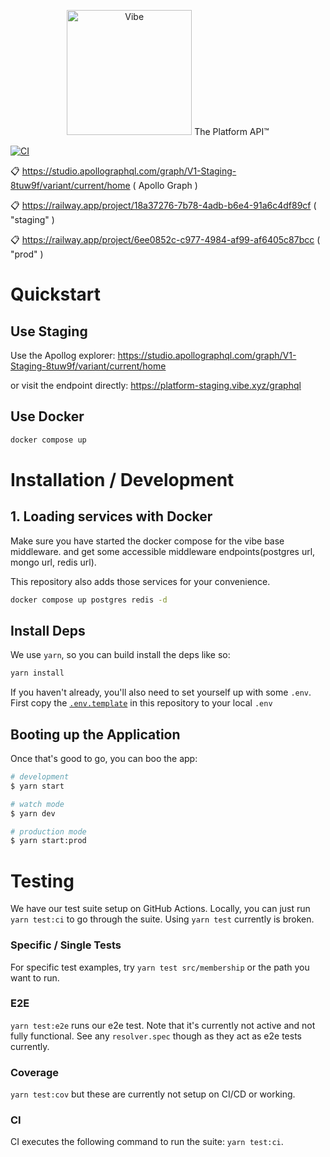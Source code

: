 <p align="center">
  <a href="https://platform-staging.vibe.xyz/graphql" target="blank"><img src="https://vibe.xyz/vibe.jpg" width="200" alt="Vibe" /></a>
  The Platform API™️
</p>

[![CI](https://github.com/vibexyz/vibe-server-restful/actions/workflows/ci.yml/badge.svg)](https://github.com/vibexyz/vibe-server-restful/actions/workflows/ci.yml)

:clipboard: https://studio.apollographql.com/graph/V1-Staging-8tuw9f/variant/current/home ( Apollo Graph )

:clipboard: https://railway.app/project/18a37276-7b78-4adb-b6e4-91a6c4df89cf ( "staging" )

:clipboard: https://railway.app/project/6ee0852c-c977-4984-af99-af6405c87bcc ( "prod" )

# Quickstart

## Use Staging

Use the Apollog explorer: https://studio.apollographql.com/graph/V1-Staging-8tuw9f/variant/current/home

or visit the endpoint directly: https://platform-staging.vibe.xyz/graphql

## Use Docker

```sh
docker compose up
```

# Installation / Development

## 1. Loading services with Docker

Make sure you have started the docker compose for the vibe base middleware. and get some accessible middleware endpoints(postgres url, mongo url, redis url).

This repository also adds those services for your convenience.

```sh
docker compose up postgres redis -d
```

## Install Deps

We use `yarn`, so you can build install the deps like so:

```sh
yarn install
```

If you haven't already, you'll also need to set yourself up with some `.env`. First copy the [`.env.template`](.env.template) in this repository to your local `.env`

## Booting up the Application

Once that's good to go, you can boo the app:

```sh
# development
$ yarn start

# watch mode
$ yarn dev

# production mode
$ yarn start:prod
```

# Testing

We have our test suite setup on GitHub Actions. Locally, you can just run `yarn test:ci` to go through the suite. Using `yarn test` currently is broken.

### Specific / Single Tests

For specific test examples, try `yarn test src/membership` or the path you want to run.

### E2E

`yarn test:e2e` runs our e2e test. Note that it's currently not active and not fully functional. See any `resolver.spec` though as they act as e2e tests currently.

### Coverage

`yarn test:cov` but these are currently not setup on CI/CD or working.

### CI

CI executes the following command to run the suite: `yarn test:ci`.
